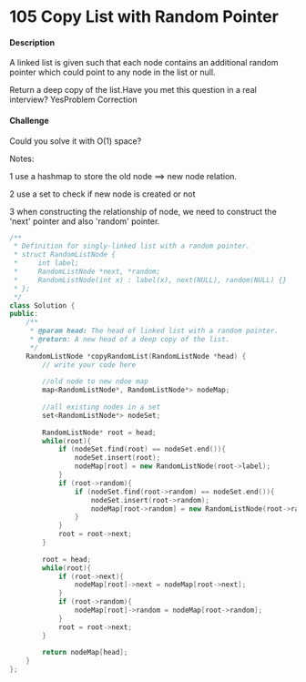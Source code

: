 # 105  Copy List with Random Pointer

#### Description

A linked list is given such that each node contains an additional random pointer which could point to any node in the list or null.

Return a deep copy of the list.Have you met this question in a real interview?  YesProblem Correction

#### Challenge

Could you solve it with O\(1\) space?

Notes:

1 use a hashmap to store the old node ==&gt; new node relation.

2 use a set to check if new node is created or not

3 when constructing the relationship of node, we need to construct the 'next' pointer and also 'random' pointer.

```cpp
/**
 * Definition for singly-linked list with a random pointer.
 * struct RandomListNode {
 *     int label;
 *     RandomListNode *next, *random;
 *     RandomListNode(int x) : label(x), next(NULL), random(NULL) {}
 * };
 */
class Solution {
public:
    /**
     * @param head: The head of linked list with a random pointer.
     * @return: A new head of a deep copy of the list.
     */
    RandomListNode *copyRandomList(RandomListNode *head) {
        // write your code here
        
        //old node to new ndoe map
        map<RandomListNode*, RandomListNode*> nodeMap;
        
        //all existing nodes in a set
        set<RandomListNode*> nodeSet;
        
        RandomListNode* root = head;
        while(root){
            if (nodeSet.find(root) == nodeSet.end()){
                nodeSet.insert(root);
                nodeMap[root] = new RandomListNode(root->label);
            }
            if (root->random){
                if (nodeSet.find(root->random) == nodeSet.end()){
                    nodeSet.insert(root->random);
                    nodeMap[root->random] = new RandomListNode(root->random->label);
                }
            }
            root = root->next;
        }
        
        root = head;
        while(root){
            if (root->next){
                nodeMap[root]->next = nodeMap[root->next];         
            }
            if (root->random){
                nodeMap[root]->random = nodeMap[root->random];
            }
            root = root->next;
        }
        
        return nodeMap[head];
    }
};
```

